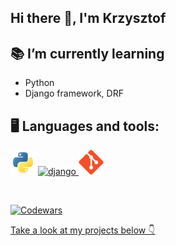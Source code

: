 ## Hi there 👋, I'm Krzysztof

## 📚 I’m currently learning

- Python
- Django framework, DRF

 ## 🖥️ Languages and tools:

<p><a href="https://www.python.org"> <img src="https://raw.githubusercontent.com/devicons/devicon/master/icons/python/python-original.svg" alt="python" width="40" height="40"/></a> 
<a href="https://www.djangoproject.com/"> <img src="https://cdn.worldvectorlogo.com/logos/django.svg" alt="django" width="40" height="40"/> </a>
<a href="https://git-scm.com/"> <img src="https://raw.githubusercontent.com/devicons/devicon/master/icons/git/git-original.svg" alt="git" width="40" height="40"/> </a> </p>

<br> 

<a href="https://www.codewars.com/users/kgrabczynski"> ![Codewars](https://github.r2v.ch/codewars?user=kgrabczynski&stroke=white) 

Take a look at my projects below 👇


<!--
**krzysztofgrabczynski/KrzysztofGrabczynski** is a ✨ _special_ ✨ repository because its `README.md` (this file) appears on your GitHub profile.

Here are some ideas to get you started:

- 🔭 I’m currently working on ...
- 🌱 I’m currently learning ...
- 👯 I’m looking to collaborate on ...
- 🤔 I’m looking for help with ...
- 💬 Ask me about ...
- 📫 How to reach me: ...
- 😄 Pronouns: ...
- ⚡ Fun fact: ...
-->
